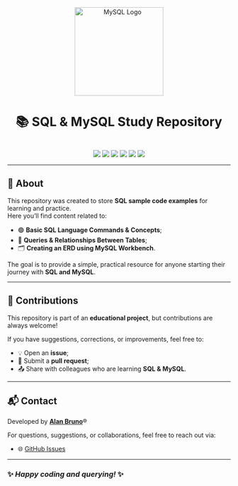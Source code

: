 
<div align="center">
  <img src="https://www.mysql.com/common/logos/logo-mysql-170x115.png" alt="MySQL Logo" width="200"/>
</div>

<h1 align="center">📚 SQL & MySQL Study Repository</h1>

<br />

<div align="center">
  <img src="https://img.shields.io/github/languages/top/alanbrunoscience/generation-java-bootcamp?style=flat-square" />
  <img src="https://img.shields.io/github/repo-size/alanbrunoscience/generation-java-bootcamp?style=flat-square" />
  <img src="https://img.shields.io/github/languages/count/alanbrunoscience/generation-java-bootcamp?style=flat-square" />
  <img src="https://img.shields.io/github/last-commit/alanbrunoscience/generation-java-bootcamp?style=flat-square" />
  <img src="https://img.shields.io/github/issues/alanbrunoscience/generation-java-bootcamp?style=flat-square" />
  <img src="https://img.shields.io/github/issues-pr/alanbrunoscience/generation-java-bootcamp?style=flat-square" />
</div>

---

## 📖 About  
This repository was created to store **SQL sample code examples** for learning and practice.  
Here you’ll find content related to:

- 🟢 **Basic SQL Language Commands & Concepts**;
- 🔗 **Queries & Relationships Between Tables**;  
- 🗂️ **Creating an ERD using MySQL Workbench**.

The goal is to provide a simple, practical resource for anyone starting their journey with **SQL and MySQL**.

---

## 🤝 Contributions  
This repository is part of an **educational project**, but contributions are always welcome!  

If you have suggestions, corrections, or improvements, feel free to:  
- 💡 Open an **issue**;
- 🔀 Submit a **pull request**;
- 📤 Share with colleagues who are learning **SQL & MySQL**.

---

## 📬 Contact  
Developed by [**Alan Bruno**](https://github.com/alanbrunoscience)®  

For questions, suggestions, or collaborations, feel free to reach out via:  
- 🌐 [GitHub Issues](../../issues)  

---
### ✨ *Happy coding and querying!* ✨
